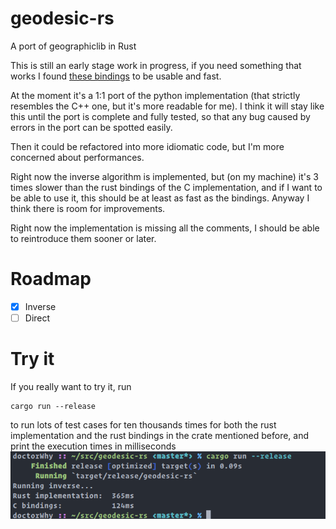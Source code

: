 # geodesic-rs
A port of geographiclib in Rust

This is still an early stage work in progress, if you need something that works I
found [these bindings](https://github.com/savage13/geographiclib) to be usable and fast.

At the moment it's a 1:1 port of the python implementation (that strictly resembles the C++ one, but it's more readable for me).
I think it will stay like this until the port is complete and fully tested, so that any bug caused by errors in the port can be spotted easily.

Then it could be refactored into more idiomatic code, but I'm more concerned about performances.

Right now the inverse algorithm is implemented, but (on my machine) it's 3 times slower than the rust bindings of the C implementation,
and if I want to be able to use it, this should be at least as fast as the bindings. Anyway I think there is room for improvements.

Right now the implementation is missing all the comments, I should be able to
reintroduce them sooner or later.

# Roadmap
- [x] Inverse
- [ ] Direct

# Try it
If you really want to try it, run
```
cargo run --release
```
to run lots of test cases for ten thousands times for both the rust implementation and the rust bindings in the crate mentioned before, and print the execution times in milliseconds
![Screenshot](images/bench.png)
